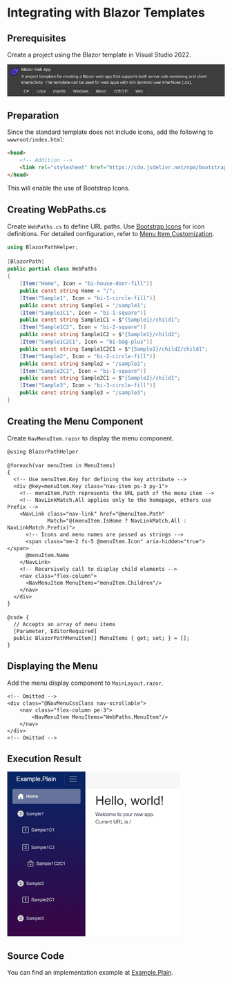 # Integrating with Blazor Templates

## Prerequisites

Create a project using the Blazor template in Visual Studio 2022.

![](../../../../assets/blazor-template.png)

## Preparation

Since the standard template does not include icons, add the following to `wwwroot/index.html`:

```html
<head>
    <!-- Addition -->
    <link rel="stylesheet" href="https://cdn.jsdelivr.net/npm/bootstrap-icons@1.11.3/font/bootstrap-icons.min.css">
</head>
```

This will enable the use of Bootstrap Icons.

## Creating WebPaths.cs

Create `WebPaths.cs` to define URL paths. Use [Bootstrap Icons](https://icons.getbootstrap.com/) for icon definitions. For detailed configuration, refer to [Menu Item Customization](../MenuCustomization.md).

```csharp title="WebPaths.cs"
using BlazorPathHelper;

[BlazorPath]
public partial class WebPaths
{
    [Item("Home", Icon = "bi-house-door-fill")]
    public const string Home = "/";
    [Item("Sample1", Icon = "bi-1-circle-fill")]
    public const string Sample1 = "/sample1";
    [Item("Sample1C1", Icon = "bi-1-square")]
    public const string Sample1C1 = $"{Sample1}/child1";
    [Item("Sample1C2", Icon = "bi-2-square")]
    public const string Sample1C2 = $"{Sample1}/child2";
    [Item("Sample1C2C1", Icon = "bi-bag-plus")]
    public const string Sample1C2C1 = $"{Sample1}/child2/child1";
    [Item("Sample2", Icon = "bi-2-circle-fill")]
    public const string Sample2 = "/sample2";
    [Item("Sample2C1", Icon = "bi-1-square")]
    public const string Sample2C1 = $"{Sample2}/child1";
    [Item("Sample3", Icon = "bi-3-circle-fill")]
    public const string Sample3 = "/sample3";
}
```

## Creating the Menu Component

Create `NavMenuItem.razor` to display the menu component.

```razor title="NavMenuItem.razor"
@using BlazorPathHelper

@foreach(var menuItem in MenuItems)
{
  <!-- Use menuItem.Key for defining the key attribute -->
  <div @key=menuItem.Key class="nav-item ps-3 py-1">
    <!-- menuItem.Path represents the URL path of the menu item -->
    <!-- NavLinkMatch.All applies only to the homepage, others use Prefix -->
    <NavLink class="nav-link" href="@menuItem.Path"
             Match="@(menuItem.IsHome ? NavLinkMatch.All : NavLinkMatch.Prefix)">
      <!-- Icons and menu names are passed as strings -->
      <span class="me-2 fs-5 @menuItem.Icon" aria-hidden="true"></span>
      @menuItem.Name
    </NavLink>
    <!-- Recursively call to display child elements -->
    <nav class="flex-column">
      <NavMenuItem MenuItems="menuItem.Children"/>
    </nav>
  </div>
}

@code {
  // Accepts an array of menu items
  [Parameter, EditorRequired]
  public BlazorPathMenuItem[] MenuItems { get; set; } = [];
}
```

## Displaying the Menu

Add the menu display component to `MainLayout.razor`.

```razor title="MainLayout.razor"
<!-- Omitted -->
<div class="@NavMenuCssClass nav-scrollable">
    <nav class="flex-column pe-3">
        <NavMenuItem MenuItems="WebPaths.MenuItem"/>
    </nav>
</div>
<!-- Omitted -->
```

## Execution Result

<img src="../../../../assets/sample-plain.gif" style="width:400px;">

## Source Code

You can find an implementation example at [Example.Plain](https://github.com/arika0093/BlazorPathHelper/tree/main/examples/Example.Plain/).